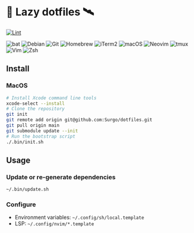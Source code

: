 # 🐾 Lazy dotfiles 🛰️

[![Lint](https://github.com/Surgo/dotfiles/actions/workflows/lint_commit.yml/badge.svg)](https://github.com/Surgo/dotfiles/actions/workflows/lint_commit.yml)

<!-- https://badges.pages.dev/ -->

![bat](https://img.shields.io/badge/bat-31369E?logo=bat&logoColor=fff&style=flat)
![Debian](https://img.shields.io/badge/Debian-A81D33?logo=debian&logoColor=fff&style=flat)
![Git](https://img.shields.io/badge/Git-F05032?logo=git&logoColor=fff&style=flat)
![Homebrew](https://img.shields.io/badge/Homebrew-FBB040?logo=homebrew&logoColor=fff&style=flat)
![iTerm2](https://img.shields.io/badge/iTerm2-000?logo=iterm2&logoColor=fff&style=flat)
![macOS](https://img.shields.io/badge/macOS-000?logo=macos&logoColor=fff&style=flat)
![Neovim](https://img.shields.io/badge/Neovim-57A143?logo=neovim&logoColor=fff&style=flat)
![tmux](https://img.shields.io/badge/tmux-1BB91F?logo=tmux&logoColor=fff&style=flat)
![Vim](https://img.shields.io/badge/Vim-019733?logo=vim&logoColor=fff&style=flat)
![Zsh](https://img.shields.io/badge/Zsh-F15A24?logo=zsh&logoColor=fff&style=flat)

## Install

### MacOS

```sh
# Install Xcode command line tools
xcode-select --install
# Clone the repository
git init
git remote add origin git@github.com:Surgo/dotfiles.git
git pull origin main
git submodule update --init
# Run the bootstrap script
./.bin/init.sh
```

## Usage

### Update or re-generate dependencies

```sh
~/.bin/update.sh
```

### Configure

- Environment variables: `~/.config/sh/local.template`
- LSP: `~/.config/nvim/*.template`
